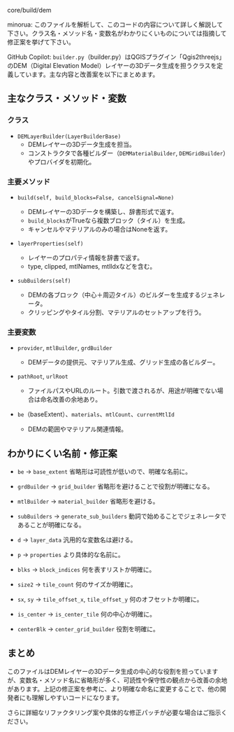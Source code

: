 core/build/dem

minorua: このファイルを解析して、このコードの内容について詳しく解説して下さい。クラス名・メソッド名・変数名がわかりにくいものについては指摘して修正案を挙げて下さい。

GitHub Copilot: `builder.py`（builder.py）はQGISプラグイン「Qgis2threejs」のDEM（Digital Elevation Model）レイヤーの3Dデータ生成を担うクラスを定義しています。主な内容と改善案を以下にまとめます。

## 主なクラス・メソッド・変数

### クラス
- `DEMLayerBuilder(LayerBuilderBase)`
  - DEMレイヤーの3Dデータ生成を担当。
  - コンストラクタで各種ビルダー（`DEMMaterialBuilder`, `DEMGridBuilder`）やプロバイダを初期化。

### 主要メソッド
- `build(self, build_blocks=False, cancelSignal=None)`
  - DEMレイヤーの3Dデータを構築し、辞書形式で返す。
  - `build_blocks`がTrueなら複数ブロック（タイル）を生成。
  - キャンセルやマテリアルのみの場合はNoneを返す。

- `layerProperties(self)`
  - レイヤーのプロパティ情報を辞書で返す。
  - type, clipped, mtlNames, mtlIdxなどを含む。

- `subBuilders(self)`
  - DEMの各ブロック（中心＋周辺タイル）のビルダーを生成するジェネレータ。
  - クリッピングやタイル分割、マテリアルのセットアップを行う。

### 主要変数
- `provider`, `mtlBuilder`, `grdBuilder`
  - DEMデータの提供元、マテリアル生成、グリッド生成の各ビルダー。

- `pathRoot`, `urlRoot`
  - ファイルパスやURLのルート。引数で渡されるが、用途が明確でない場合は命名改善の余地あり。

- `be`（baseExtent）、`materials`、`mtlCount`、`currentMtlId`
  - DEMの範囲やマテリアル関連情報。

## わかりにくい名前・修正案

- `be` → `base_extent`
  省略形は可読性が低いので、明確な名前に。

- `grdBuilder` → `grid_builder`
  省略形を避けることで役割が明確になる。

- `mtlBuilder` → `material_builder`
  省略形を避ける。

- `subBuilders` → `generate_sub_builders`
  動詞で始めることでジェネレータであることが明確になる。

- `d` → `layer_data`
  汎用的な変数名は避ける。

- `p` → `properties`
  より具体的な名前に。

- `blks` → `block_indices`
  何を表すリストか明確に。

- `size2` → `tile_count`
  何のサイズか明確に。

- `sx`, `sy` → `tile_offset_x`, `tile_offset_y`
  何のオフセットか明確に。

- `is_center` → `is_center_tile`
  何の中心か明確に。

- `centerBlk` → `center_grid_builder`
  役割を明確に。

## まとめ

このファイルはDEMレイヤーの3Dデータ生成の中心的な役割を担っていますが、変数名・メソッド名に省略形が多く、可読性や保守性の観点から改善の余地があります。上記の修正案を参考に、より明確な命名に変更することで、他の開発者にも理解しやすいコードになります。

さらに詳細なリファクタリング案や具体的な修正パッチが必要な場合はご指示ください。
